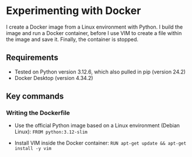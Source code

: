 # Experimenting with Docker

I create a Docker image from a Linux environment with Python. I build the image and run a Docker container, before I use VIM to create a file within the image and save it. Finally, the container is stopped.

## Requirements

- Tested on Python version 3.12.6, which also pulled in pip (version 24.2)
- Docker Desktop (version 4.34.2)

## Key commands
### Writing the Dockerfile
- Use the official Python image based on a Linux environment (Debian Linux): ```FROM python:3.12-slim```

- Install VIM inside the Docker container:
  ```RUN apt-get update && apt-get install -y vim```
